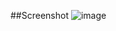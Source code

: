 ##Screenshot
![image](https://github.com/Bada-Don/TODO-App/assets/93757887/177e7eb5-5dad-4b90-accc-4aca30653b96)
